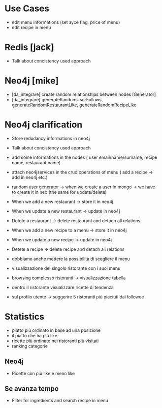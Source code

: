 # Use Cases

- edit menu informations (set ayce flag, price of menu)
- edit recipe in menu

# Redis [jack]

- Talk about concistency used approach

# Neo4j [mike]

- [da_integrare] create random relationships between nodes [Generator]
- [da_integrare] generateRandomUserFollows, generateRandomRestaurantLike, generateRandomRecipeLike

# Neo4j clarification

- Store redudancy informations in neo4j
- Talk about concistency used approach
- add some informations in the nodes ( user email/name/surname, recipe name, restaurant name)
- attach neo4jservices in the crud operations of menu ( add a recipe -> add in neo4j etc.)
- random user generator -> when we create a user in mongo -> we have to create it in neo (the same for update/delete)

- When we add a new restaurant -> store it in neo4j
- When we update a new restaurant -> update in neo4j
- Detete a restaurant -> delete restaurant and detach all relations

- When we add a new recipe to a menu -> store it in neo4j
- When we update a new recipe -> update in neo4j
- Detete a recipe -> delete recipe and detach all relations

- dobbiamo anche mettere la possibilità di scegliere il menu
- visualizzazione del singolo ristorante con i suoi menu
- browsing complesso ristoranti -> visualizzazione tabella
- dentro il ristorante visualizzare ricette di tendenza
- sul profilo utente -> suggerire 5 ristoranti più piaciuti dai followee

# Statistics

- piatto più ordinato in base ad una posizione
- il piatto che ha più like
- ricette più ordinate nei ristoranti più visitati
- ranking categorie

## Neo4j

- Ricette con più like e meno like

## Se avanza tempo

- Filter for ingredients and search recipe in menu
